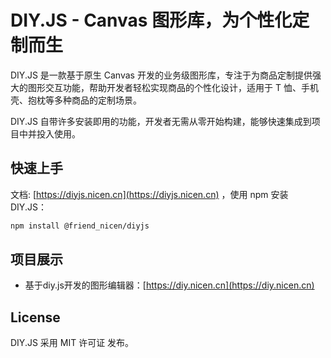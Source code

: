 # DIY.JS - Canvas 图形库，为个性化定制而生

DIY.JS 是一款基于原生 Canvas 开发的业务级图形库，专注于为商品定制提供强大的图形交互功能，帮助开发者轻松实现商品的个性化设计，适用于
T 恤、手机壳、抱枕等多种商品的定制场景。

DIY.JS 自带许多安装即用的功能，开发者无需从零开始构建，能够快速集成到项目中并投入使用。

## 快速上手

文档: [https://diyjs.nicen.cn](https://diyjs.nicen.cn) ，使用 npm 安装 DIY.JS：

```bash
npm install @friend_nicen/diyjs
```

## 项目展示

* 基于diy.js开发的图形编辑器：[https://diy.nicen.cn](https://diy.nicen.cn)

## License

DIY.JS 采用 MIT 许可证 发布。
